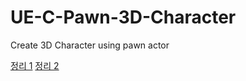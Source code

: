 # UE-C-Pawn-3D-Character
Create 3D Character using pawn actor

[정리 1](https://cksgh.tistory.com/entry/UE5-C%EB%A1%9C-3D-%EC%BA%90%EB%A6%AD%ED%84%B0-%EA%B0%9C%EB%B0%9C%ED%95%98%EA%B8%B0-Pawn-%ED%81%B4%EB%9E%98%EC%8A%A4-%ED%99%9C%EC%9A%A9%ED%95%98%EA%B8%B0-1-%ED%8F%B0Pawn-%EC%BA%90%EB%A6%AD%ED%84%B0-%EC%A0%9C%EC%9E%91%EA%B3%BC-%EA%B8%B0%EB%B3%B8-%EC%BB%A8%ED%8A%B8%EB%A1%A4)
[정리 2](https://cksgh.tistory.com/entry/UE5-C%EB%A1%9C-3D-%EC%BA%90%EB%A6%AD%ED%84%B0-%EA%B0%9C%EB%B0%9C%ED%95%98%EA%B8%B0-Pawn-%ED%81%B4%EB%9E%98%EC%8A%A4-%ED%99%9C%EC%9A%A9%ED%95%98%EA%B8%B0-2-%ED%8F%B0Pawn-%EC%BA%90%EB%A6%AD%ED%84%B0-%EC%A0%9C%EC%9E%91%EA%B3%BC-%EA%B8%B0%EB%B3%B8-%EC%BB%A8%ED%8A%B8%EB%A1%A4)
